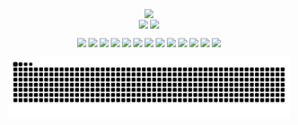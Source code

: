 

<!--
**Jose-augusto-git/Jose-augusto-git** is a ✨ _special_ ✨ repository because its `README.md` (this file) appears on your GitHub profile.

Here are some ideas to get you started:

- 🔭 I’m currently working on ...
- 🌱 I’m currently learning ...
- 👯 I’m looking to collaborate on ...
- 🤔 I’m looking for help with ...
- 💬 Ask me about ...
- 📫 How to reach me: ...
- 😄 Pronouns: ...
- ⚡ Fun fact: ...
-->
<div align="center">
<!--  <img height="160em" src="https://user-images.githubusercontent.com/73261477/154606660-8967feca-4a38-4a3b-9722-7a5b49d785ad.gif">-->
  <img src="https://github-readme-stats.vercel.app/api/top-langs/?username=anuraghazra&layout=compact&theme=dark">
  <br>
  <img src="https://github-readme-streak-stats.herokuapp.com/?user=Jose-augusto-git&theme=dark">
  <img src="https://github-readme-stats.vercel.app/api?username=Jose-augusto-git&show_icons=true&theme=dark&include_all_commits=true&count_private=true&cache_seconds=1800"/>
 
  	
  <img src="https://img.shields.io/badge/JavaScript-F7DF1E?style=for-the-badge&logo=javascript&logoColor=black"> <img src="https://img.shields.io/badge/Node.js-43853D?style=for-the-badge&logo=node.js&logoColor=white"> <img src="https://img.shields.io/badge/TypeScript-007ACC?style=for-the-badge&logo=typescript&logoColor=white"> <img src="https://img.shields.io/badge/HTML5-E34F26?style=for-the-badge&logo=html5&logoColor=white"> <img src="https://img.shields.io/badge/CSS3-1572B6?style=for-the-badge&logo=css3&logoColor=white"> <img src="https://img.shields.io/badge/Sass-CC6699?style=for-the-badge&logo=sass&logoColor=white"> <img src="https://img.shields.io/badge/C%23-239120?style=for-the-badge&logo=c-sharp&logoColor=white"> <img src="https://img.shields.io/badge/PHP-777BB4?style=for-the-badge&logo=php&logoColor=white"> <img src="https://img.shields.io/badge/Bootstrap-563D7C?style=for-the-badge&logo=bootstrap&logoColor=white"> <img src="https://img.shields.io/badge/jQuery-0769AD?style=for-the-badge&logo=jquery&logoColor=white"> <img src="https://img.shields.io/badge/MySQL-00000F?style=for-the-badge&logo=mysql&logoColor=white"> <img src="https://img.shields.io/badge/Git-E34F26?style=for-the-badge&logo=git&logoColor=white"> <img src="https://img.shields.io/badge/Windows-017AD7?style=for-the-badge&logo=windows&logoColor=white">
  
  
</div>



<div align="center">
  <img src="https://github.com/Jose-augusto-git/Jose-augusto-git/blob/output/github-contribution-grid-snake.svg">
</div>
